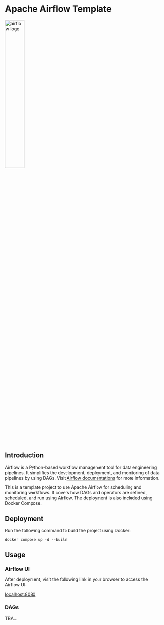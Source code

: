 # Apache Airflow Template

<img alt="airflow logo" src="https://upload.wikimedia.org/wikipedia/commons/d/de/AirflowLogo.png" width="35%" height="auto">

## Introduction
Airflow is a Python-based workflow management tool for data engineering pipelines.
It simplifies the development, deployment, and monitoring of data pipelines by using
DAGs. Visit [Airflow documentations](https://airflow.apache.org/docs/apache-airflow/stable/index.html) for more information.

This is a template project to use Apache Airflow for scheduling and monitoring workflows.
It covers how DAGs and operators are defined, scheduled, and run using Airflow.
The deployment is also included using Docker Compose.

## Deployment
Run the following command to build the project using Docker:
```
docker compose up -d --build
```

## Usage

### Airflow UI
After deployment, visit the following link in your browser to access the Airflow UI:

[localhost:8080](localhost:8080)

### DAGs
TBA...
